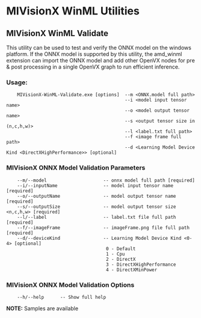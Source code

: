 # MIVisionX WinML Utilities

## MIVisionX WinML Validate

This utility can be used to test and verify the ONNX model on the windows platform. If the ONNX model is supported by this utility, the amd_winml extension can import the ONNX model and add other OpenVX nodes for pre & post processing in a single OpenVX graph to run efficient inference.

 ### Usage:

        MIVisionX-WinML-Validate.exe [options]  --m <ONNX.model full path>
                                                --i <model input tensor name>
                                                --o <model output tensor name>
                                                --s <output tensor size in (n,c,h,w)>
                                                --l <label.txt full path>
                                                --f <image frame full path>
                                                --d <Learning Model Device Kind <DirectXHighPerformance>> [optional]

### MIVisionX ONNX Model Validation Parameters

        --m/--model                     -- onnx model full path [required]
        --i/--inputName                 -- model input tensor name [required]
        --o/--outputName                -- model output tensor name [required]
        --s/--outputSize                -- model output tensor size <n,c,h,w> [required]
        --l/--label                     -- label.txt file full path [required]
        --f/--imageFrame                -- imageFrame.png file full path [required]
        --d/--deviceKind                -- Learning Model Device Kind <0-4> [optional]
                                         0 - Default
                                         1 - Cpu
                                         2 - DirectX
	                                     3 - DirectXHighPerformance
                                         4 - DirectXMinPower

### MIVisionX ONNX Model Validation Options

        --h/--help      -- Show full help

**NOTE:** Samples are available
